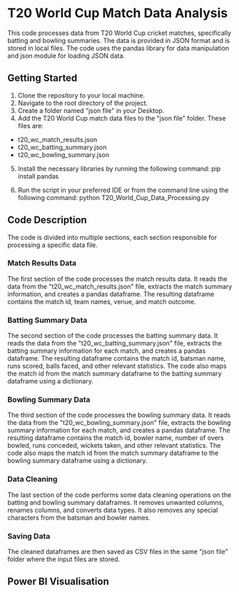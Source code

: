# T20 World Cup Match Data Analysis

This code processes data from T20 World Cup cricket matches, specifically batting and bowling summaries. The data is provided in JSON format and is stored in local files. The code uses the pandas library for data manipulation and json module for loading JSON data.

## Getting Started

1. Clone the repository to your local machine.
2. Navigate to the root directory of the project.
3. Create a folder named "json file" in your Desktop.
4. Add the T20 World Cup match data files to the "json file" folder. These files are:
- t20_wc_match_results.json
- t20_wc_batting_summary.json
- t20_wc_bowling_summary.json

5. Install the necessary libraries by running the following command:
pip install pandas

6. Run the script in your preferred IDE or from the command line using the following command:
python T20_World_Cup_Data_Processing.py

## Code Description

The code is divided into multiple sections, each section responsible for processing a specific data file.

### Match Results Data
The first section of the code processes the match results data. It reads the data from the "t20_wc_match_results.json" file, extracts the match summary information, and creates a pandas dataframe. The resulting dataframe contains the match id, team names, venue, and match outcome.

### Batting Summary Data
The second section of the code processes the batting summary data. It reads the data from the "t20_wc_batting_summary.json" file, extracts the batting summary information for each match, and creates a pandas dataframe. The resulting dataframe contains the match id, batsman name, runs scored, balls faced, and other relevant statistics. The code also maps the match id from the match summary dataframe to the batting summary dataframe using a dictionary.

### Bowling Summary Data
The third section of the code processes the bowling summary data. It reads the data from the "t20_wc_bowling_summary.json" file, extracts the bowling summary information for each match, and creates a pandas dataframe. The resulting dataframe contains the match id, bowler name, number of overs bowled, runs conceded, wickets taken, and other relevant statistics. The code also maps the match id from the match summary dataframe to the bowling summary dataframe using a dictionary.

### Data Cleaning
The last section of the code performs some data cleaning operations on the batting and bowling summary dataframes. It removes unwanted columns, renames columns, and converts data types. It also removes any special characters from the batsman and bowler names.

### Saving Data
The cleaned dataframes are then saved as CSV files in the same "json file" folder where the input files are stored.

## Power BI Visualisation
